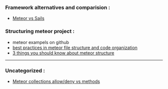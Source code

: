 ### Framework alternatives and comparision :
- [Meteor vs Sails][meteor-sails]

### Structuring meteor project :
- meteor exampels on github
- [best practices in meteor file structure and code organization ][meteor-structure-01]
- [3 things you should know about meteor structure][meteor-structure-02]
 
----------------

### Uncategorized : 
- [Meteor collections allow/deny vs methods][collection-access-vs-methods]




[meteor-sails]: http://stackoverflow.com/questions/22202286/sails-js-vs-meteor-what-are-the-advantages-of-both
[meteor-structure-01]: http://fourkitchens.com/blog/article/structuring-meteor-applications
[meteor-structure-02]:https://www.codementor.io/meteor/tutorial/3-things-know-structure-meteor-application
[collection-access-vs-methods]:https://www.discovermeteor.com/blog/meteor-methods-client-side-operations/
